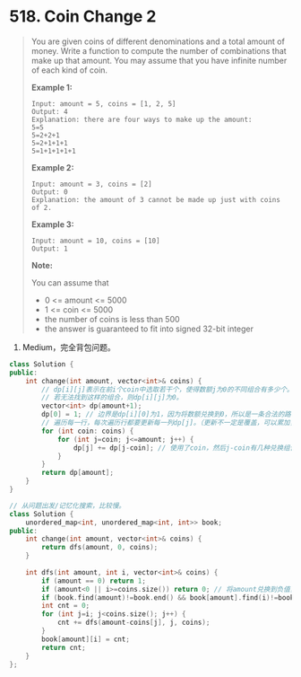 # 518. Coin Change 2

> You are given coins of different denominations and a total amount of money. Write a function to compute the number of combinations that make up that amount. You may assume that you have infinite number of each kind of coin.
>
> **Example 1:**
>
> ```
> Input: amount = 5, coins = [1, 2, 5]
> Output: 4
> Explanation: there are four ways to make up the amount:
> 5=5
> 5=2+2+1
> 5=2+1+1+1
> 5=1+1+1+1+1
> ```
>
> **Example 2:**
>
> ```
> Input: amount = 3, coins = [2]
> Output: 0
> Explanation: the amount of 3 cannot be made up just with coins of 2.
> ```
>
> **Example 3:**
>
> ```
> Input: amount = 10, coins = [10] 
> Output: 1
> ```
>
> **Note:**
>
> You can assume that
>
> - 0 <= amount <= 5000
> - 1 <= coin <= 5000
> - the number of coins is less than 500
> - the answer is guaranteed to fit into signed 32-bit integer

1. Medium，完全背包问题。

```cpp
class Solution {
public:
    int change(int amount, vector<int>& coins) {
        // dp[i][j]表示在前i个coin中选取若干个，使得数额j为0的不同组合有多少个。
        // 若无法找到这样的组合，则dp[i][j]为0。
        vector<int> dp(amount+1);
        dp[0] = 1; // 边界是dp[i][0]为1，因为将数额兑换到0，所以是一条合法的路径。
        // 遍历每一行，每次遍历行都要更新每一列dp[j]。（更新不一定是覆盖，可以累加，看具体问题）
        for (int coin: coins) {
            for (int j=coin; j<=amount; j++) {
                dp[j] += dp[j-coin]; // 使用了coin，然后j-coin有几种兑换组合，j就会多几种，因为只要j-coin的那几种兑换组合都加上一个coin即可得到j。
            }
        }
        return dp[amount];
    }
}
```

```cpp
// 从问题出发/记忆化搜索，比较慢。
class Solution {
    unordered_map<int, unordered_map<int, int>> book;
public:
    int change(int amount, vector<int>& coins) {
        return dfs(amount, 0, coins);
    }
    
    int dfs(int amount, int i, vector<int>& coins) {
        if (amount == 0) return 1;
        if (amount<0 || i>=coins.size()) return 0; // 将amount兑换到负值，说明这不是一条有效的路径。
        if (book.find(amount)!=book.end() && book[amount].find(i)!=book[amount].end()) return book[amount][i];
        int cnt = 0;
        for (int j=i; j<coins.size(); j++) {
            cnt += dfs(amount-coins[j], j, coins);
        }
        book[amount][i] = cnt;
        return cnt;
    }
};
```

